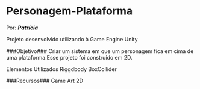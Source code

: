 # Personagem-Plataforma

Por: ***Patrícia***

Projeto desenvolvido utilizando à Game Engine Unity

###Objetivo###
Criar um sistema em que um personagem fica em cima de uma plataforma.Esse projeto foi construído em 2D.

Elementos Utilizados
Riggdbody
BoxCollider

###Recursos###
Game Art 2D
